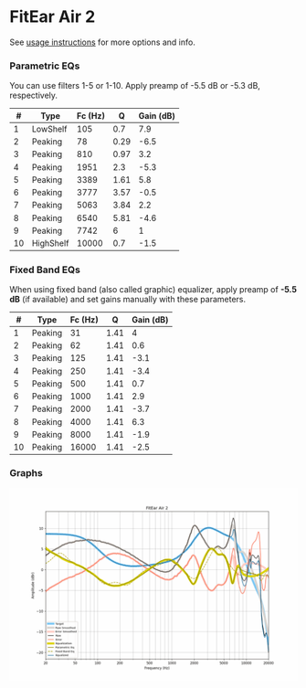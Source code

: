 # FitEar Air 2
See [usage instructions](https://github.com/jaakkopasanen/AutoEq#usage) for more options and info.

### Parametric EQs
You can use filters 1-5 or 1-10. Apply preamp of -5.5 dB or -5.3 dB, respectively.

|   # | Type      |   Fc (Hz) |    Q |   Gain (dB) |
|-----|-----------|-----------|------|-------------|
|   1 | LowShelf  |       105 | 0.7  |         7.9 |
|   2 | Peaking   |        78 | 0.29 |        -6.5 |
|   3 | Peaking   |       810 | 0.97 |         3.2 |
|   4 | Peaking   |      1951 | 2.3  |        -5.3 |
|   5 | Peaking   |      3389 | 1.61 |         5.8 |
|   6 | Peaking   |      3777 | 3.57 |        -0.5 |
|   7 | Peaking   |      5063 | 3.84 |         2.2 |
|   8 | Peaking   |      6540 | 5.81 |        -4.6 |
|   9 | Peaking   |      7742 | 6    |         1   |
|  10 | HighShelf |     10000 | 0.7  |        -1.5 |

### Fixed Band EQs
When using fixed band (also called graphic) equalizer, apply preamp of **-5.5 dB** (if available) and set gains manually with these parameters.

|   # | Type    |   Fc (Hz) |    Q |   Gain (dB) |
|-----|---------|-----------|------|-------------|
|   1 | Peaking |        31 | 1.41 |         4   |
|   2 | Peaking |        62 | 1.41 |         0.6 |
|   3 | Peaking |       125 | 1.41 |        -3.1 |
|   4 | Peaking |       250 | 1.41 |        -3.4 |
|   5 | Peaking |       500 | 1.41 |         0.7 |
|   6 | Peaking |      1000 | 1.41 |         2.9 |
|   7 | Peaking |      2000 | 1.41 |        -3.7 |
|   8 | Peaking |      4000 | 1.41 |         6.3 |
|   9 | Peaking |      8000 | 1.41 |        -1.9 |
|  10 | Peaking |     16000 | 1.41 |        -2.5 |

### Graphs
![](./FitEar%20Air%202.png)

